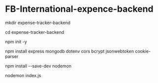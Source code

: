 # FB-International-expence-backend

mkdir expense-tracker-backend

cd expense-tracker-backend

npm init -y

npm install express mongodb dotenv cors bcrypt jsonwebtoken cookie-parser

npm install --save-dev nodemon

nodemon index.js